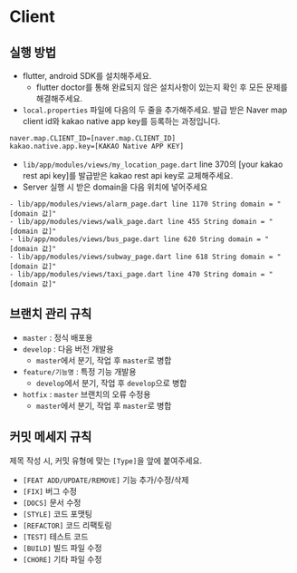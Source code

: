 # Client

## 실행 방법
- flutter, android SDK를 설치해주세요.
  - flutter doctor를 통해 완료되지 않은 설치사항이 있는지 확인 후 모든 문제를 해결해주세요.
- `local.properties` 파일에 다음의 두 줄을 추가해주세요. 발급 받은 Naver map client id와 kakao native app key를 등록하는 과정입니다.
```
naver.map.CLIENT_ID=[naver.map.CLIENT_ID]
kakao.native.app.key=[KAKAO Native APP KEY]
```
- `lib/app/modules/views/my_location_page.dart` line 370의 [your kakao rest api key]를 발급받은 kakao rest api key로 교체해주세요.
- Server 실행 시 받은 domain을 다음 위치에 넣어주세요
```
- lib/app/modules/views/alarm_page.dart line 1170 String domain = "[domain 값]"
- lib/app/modules/views/walk_page.dart line 455 String domain = "[domain 값]"
- lib/app/modules/views/bus_page.dart line 620 String domain = "[domain 값]"
- lib/app/modules/views/subway_page.dart line 618 String domain = "[domain 값]"
- lib/app/modules/views/taxi_page.dart line 470 String domain = "[domain 값]"
```

## 브랜치 관리 규칙

- `master` : 정식 배포용
- `develop` : 다음 버전 개발용
    - `master`에서 분기, 작업 후 `master`로 병합
- `feature/기능명` : 특정 기능 개발용
    - `develop`에서 분기, 작업 후 `develop`으로 병합
- `hotfix` : `master` 브랜치의 오류 수정용
    - `master`에서 분기, 작업 후 `master`로 병합

## 커밋 메세지 규칙
제목 작성 시, 커밋 유형에 맞는 `[Type]`을 앞에 붙여주세요. 

- `[FEAT ADD/UPDATE/REMOVE]` 기능 추가/수정/삭제
- `[FIX]` 버그 수정
- `[DOCS]` 문서 수정
- `[STYLE]` 코드 포맷팅
- `[REFACTOR]` 코드 리팩토링
- `[TEST]` 테스트 코드
- `[BUILD]` 빌드 파일 수정
- `[CHORE]` 기타 파일 수정
